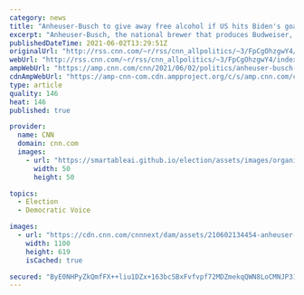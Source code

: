 ```yaml
---
category: news
title: "Anheuser-Busch to give away free alcohol if US hits Biden's goal of 70% of adults with at least one Covid vaccine shot by July 4"
excerpt: "Anheuser-Busch, the national brewer that produces Budweiser, announced Wednesday it will give away free alcohol if the nation reaches President Joe Biden's goal to have 70% of US adults receive at least dose of the vaccine by July 4. \n    \n"
publishedDateTime: 2021-06-02T13:29:51Z
originalUrl: "http://rss.cnn.com/~r/rss/cnn_allpolitics/~3/FpCgOhzgwY4/index.html"
webUrl: "http://rss.cnn.com/~r/rss/cnn_allpolitics/~3/FpCgOhzgwY4/index.html"
ampWebUrl: "https://amp.cnn.com/cnn/2021/06/02/politics/anheuser-busch-white-house-vaccinations-beer/index.html"
cdnAmpWebUrl: "https://amp-cnn-com.cdn.ampproject.org/c/s/amp.cnn.com/cnn/2021/06/02/politics/anheuser-busch-white-house-vaccinations-beer/index.html"
type: article
quality: 146
heat: 146
published: true

provider:
  name: CNN
  domain: cnn.com
  images:
    - url: "https://smartableai.github.io/election/assets/images/organizations/cnn.com-50x50.jpg"
      width: 50
      height: 50

topics:
  - Election
  - Democratic Voice

images:
  - url: "https://cdn.cnn.com/cnnnext/dam/assets/210602134454-anheuser-busch-st-louis-file-restricted-super-tease.jpg"
    width: 1100
    height: 619
    isCached: true

secured: "ByE0NHPyZkQmfFX++liu1DZx+163bcSBxFvfvpf72MDZmekqQWN8LoCMNJP31RjSs4lUvim0pb0S0BQufe70+YNeIThvCuB0yEDVw7h19qZNauflTQZVuFhVsbbG7SkRwTuZZPgb9sVRDe+JoRrnmgPVrQ54Sff0803bBgjD9GpipCiIw7GVkiVeQqJBqHo8nUguDGtS7/hw4KSAg7O30VkIkqTjDPQBjVQ4d8AecMMMvqmMaLOR5ftWpW7QIa/EJ1XHo0HHCZOLu3iSpyXvCBvAdTIHtMX2v41i61qdcnoJFE974JhVfrcaioJfMus18ogs2VXg+NLaoFYSTS5gXa4tDLk09HP/7qZIjb1dIlo=;9SDPHWHsoiTmdjObE0YldA=="
---
```


